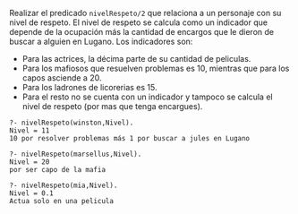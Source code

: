 Realizar el predicado `nivelRespeto/2` que relaciona a un personaje con su nivel de respeto.
El nivel de respeto se calcula como un indicador que depende de la ocupación más la cantidad de encargos que le dieron de buscar a alguien en Lugano.
Los indicadores son:
* Para las actrices, la décima parte de su cantidad de peliculas.
* Para los mafiosos que resuelven problemas es 10, mientras que para los capos asciende a 20. 
* Para los ladrones de licorerias es 15.
* Para el resto no se cuenta con un indicador y tampoco se calcula el nivel de respeto (por mas que tenga encargues). 

```
?- nivelRespeto(winston,Nivel).
Nivel = 11
10 por resolver problemas más 1 por buscar a jules en Lugano

?- nivelRespeto(marsellus,Nivel).
Nivel = 20
por ser capo de la mafia

?- nivelRespeto(mia,Nivel).
Nivel = 0.1
Actua solo en una pelicula

```
